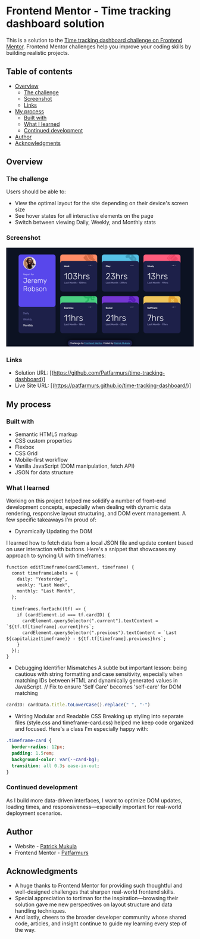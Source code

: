 # Frontend Mentor - Time tracking dashboard solution

This is a solution to the [Time tracking dashboard challenge on Frontend Mentor](https://www.frontendmentor.io/challenges/time-tracking-dashboard-UIQ7167Jw). Frontend Mentor challenges help you improve your coding skills by building realistic projects. 

## Table of contents

- [Overview](#overview)
  - [The challenge](#the-challenge)
  - [Screenshot](#screenshot)
  - [Links](#links)
- [My process](#my-process)
  - [Built with](#built-with)
  - [What I learned](#what-i-learned)
  - [Continued development](#continued-development)
- [Author](#author)
- [Acknowledgments](#acknowledgments)


## Overview

### The challenge

Users should be able to:

- View the optimal layout for the site depending on their device's screen size
- See hover states for all interactive elements on the page
- Switch between viewing Daily, Weekly, and Monthly stats

### Screenshot

![](images/screenshot.png)

### Links

- Solution URL: [(https://github.com/Patfarmurs/time-tracking-dashboard)]
- Live Site URL: [(https://patfarmurs.github.io/time-tracking-dashboard/)]

## My process

### Built with

- Semantic HTML5 markup
- CSS custom properties
- Flexbox
- CSS Grid
- Mobile-first workflow
- Vanilla JavaScript (DOM manipulation, fetch API)
- JSON for data structure

### What I learned

Working on this project helped me solidify a number of front-end development concepts, especially when dealing with dynamic data rendering, responsive layout structuring, and DOM event management. A few specific takeaways I’m proud of:

- Dynamically Updating the DOM

I learned how to fetch data from a local JSON file and update content based on user interaction with buttons. Here's a snippet that showcases my approach to syncing UI with timeframes:

```JS
function editTimeframe(cardElement, timeframe) {
  const timeframeLabels = {
    daily: "Yesterday",
    weekly: "Last Week",
    monthly: "Last Month",
  };

  timeframes.forEach((tf) => {
    if (cardElement.id === tf.cardID) {
      cardElement.querySelector(".current").textContent = `${tf.tf[timeframe].current}hrs`;
      cardElement.querySelector(".previous").textContent = `Last ${capitalize(timeframe)} - ${tf.tf[timeframe].previous}hrs`;
    }
  });
}
```
- Debugging Identifier Mismatches
A subtle but important lesson: being cautious with string formatting and case sensitivity, especially when matching IDs between HTML and dynamically generated values in JavaScript.
// Fix to ensure 'Self Care' becomes 'self-care' for DOM matching

```js
cardID: cardData.title.toLowerCase().replace(" ", "-")
```

- Writing Modular and Readable CSS
Breaking up styling into separate files (style.css and timeframe-card.css) helped me keep code organized and focused. Here's a class I'm especially happy with:

```css
.timeframe-card {
  border-radius: 12px;
  padding: 1.5rem;
  background-color: var(--card-bg);
  transition: all 0.3s ease-in-out;
}
```


### Continued development

As I build more data-driven interfaces, I want to optimize DOM updates, loading times, and responsiveness—especially important for real-world deployment scenarios.


## Author

- Website - [Patrick Mukula](https://patfarmurs.github.io/Building-a-Portfolio/)
- Frontend Mentor - [Patfarmurs](https://www.frontendmentor.io/profile/Patfarmurs)


## Acknowledgments

- A huge thanks to Frontend Mentor for providing such thoughtful and well-designed challenges that sharpen real-world frontend skills.
- Special appreciation to tortiman for the inspiration—browsing their solution gave me new perspectives on layout structure and data handling techniques.
- And lastly, cheers to the broader developer community whose shared code, articles, and insight continue to guide my learning every step of the way.


